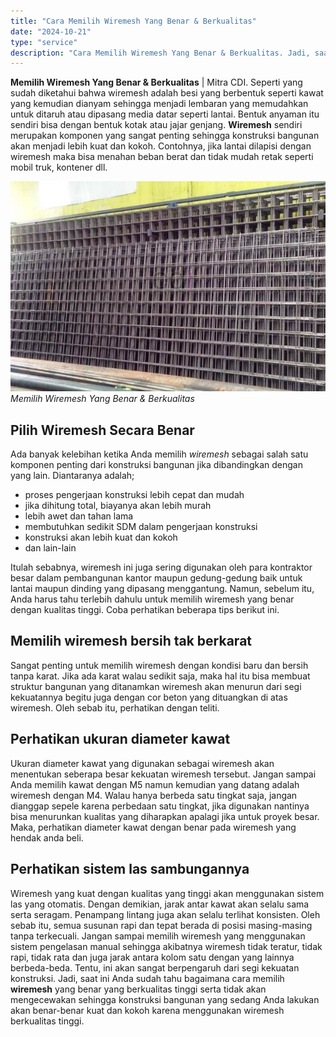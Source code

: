 ```yaml
---
title: "Cara Memilih Wiremesh Yang Benar & Berkualitas"
date: "2024-10-21"
type: "service"
description: "Cara Memilih Wiremesh Yang Benar & Berkualitas. Jadi, saat ini Anda sudah tahu bagaimana cara memilih **wiremesh** yang benar yang berkualitas tinggi serta t..."
---
```


**Memilih Wiremesh Yang Benar & Berkualitas** | Mitra CDI. Seperti yang sudah diketahui bahwa wiremesh adalah besi yang berbentuk seperti kawat yang kemudian dianyam sehingga menjadi lembaran yang memudahkan untuk ditaruh atau dipasang media datar seperti lantai. Bentuk anyaman itu sendiri bisa dengan bentuk kotak atau jajar genjang. **Wiremesh** sendiri merupakan komponen yang sangat penting sehingga konstruksi bangunan akan menjadi lebih kuat dan kokoh. Contohnya, jika lantai dilapisi dengan wiremesh maka bisa menahan beban berat dan tidak mudah retak seperti mobil truk, kontener dll.

![Memilih Wiremesh Yang Benar & Berkualitas](/images/blog/distributor-wiremesh.jpg)
*Memilih Wiremesh Yang Benar & Berkualitas*

 ## Pilih Wiremesh Secara Benar
    
Ada banyak kelebihan ketika Anda memilih _wiremesh_ sebagai salah satu komponen penting dari konstruksi bangunan jika dibandingkan dengan yang lain. Diantaranya adalah;
- proses pengerjaan konstruksi lebih cepat dan mudah
- jika dihitung total, biayanya akan lebih murah
- lebih awet dan tahan lama
- membutuhkan sedikit SDM dalam pengerjaan konstruksi
- konstruksi akan lebih kuat dan kokoh
- dan lain-lain

Itulah sebabnya, wiremesh ini juga sering digunakan oleh para kontraktor besar dalam pembangunan kantor maupun gedung-gedung baik untuk lantai maupun dinding yang dipasang menggantung. Namun, sebelum itu, Anda harus tahu terlebih dahulu untuk memilih wiremesh yang benar dengan kualitas tinggi. Coba perhatikan beberapa tips berikut ini.

 ## Memilih wiremesh bersih tak berkarat
    
Sangat penting untuk memilih wiremesh dengan kondisi baru dan bersih tanpa karat. Jika ada karat walau sedikit saja, maka hal itu bisa membuat struktur bangunan yang ditanamkan wiremesh akan menurun dari segi kekuatannya begitu juga dengan cor beton yang dituangkan di atas wiremesh. Oleh sebab itu, perhatikan dengan teliti.

 ## Perhatikan ukuran diameter kawat
    
Ukuran diameter kawat yang digunakan sebagai wiremesh akan menentukan seberapa besar kekuatan wiremesh tersebut. Jangan sampai Anda memilih kawat dengan M5 namun kemudian yang datang adalah wiremesh dengan M4\. Walau hanya berbeda satu tingkat saja, jangan dianggap sepele karena perbedaan satu tingkat, jika digunakan nantinya bisa menurunkan kualitas yang diharapkan apalagi jika untuk proyek besar. Maka, perhatikan diameter kawat dengan benar pada wiremesh yang hendak anda beli.

 ## Perhatikan sistem las sambungannya
    
Wiremesh yang kuat dengan kualitas yang tinggi akan menggunakan sistem las yang otomatis. Dengan demikian, jarak antar kawat akan selalu sama serta seragam. Penampang lintang juga akan selalu terlihat konsisten. Oleh sebab itu, semua susunan rapi dan tepat berada di posisi masing-masing tanpa terkecuali. Jangan sampai memilih wiremesh yang menggunakan sistem pengelasan manual sehingga akibatnya wiremesh tidak teratur, tidak rapi, tidak rata dan juga jarak antara kolom satu dengan yang lainnya berbeda-beda. Tentu, ini akan sangat berpengaruh dari segi kekuatan konstruksi.
Jadi, saat ini Anda sudah tahu bagaimana cara memilih **wiremesh** yang benar yang berkualitas tinggi serta tidak akan mengecewakan sehingga konstruksi bangunan yang sedang Anda lakukan akan benar-benar kuat dan kokoh karena menggunakan wiremesh berkualitas tinggi.

